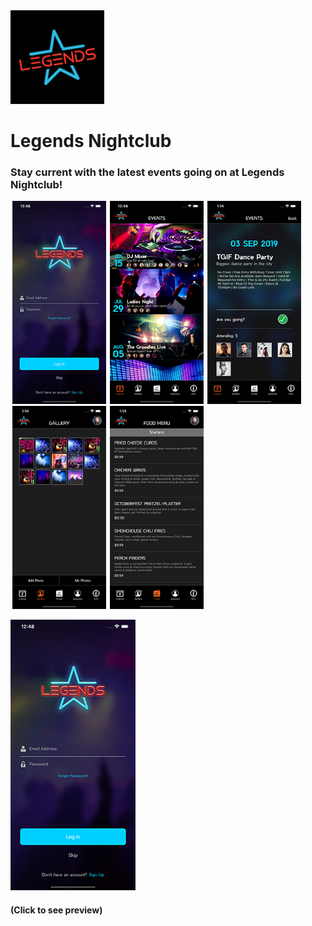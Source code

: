 
<img src="Misc/appIcon.png" width="150"> 

# Legends Nightclub

### Stay current with the latest events going on at Legends Nightclub!


<img src="Misc/iPhoneScreenShot01.png" width="150" hspace="3"/><img src="Misc/iPhoneScreenShot02.png" width="150" hspace="3"/><img src="Misc/iPhoneScreenShot03.png" width="150" hspace="3"/><img src="Misc/iPhoneScreenShot04.png" width="150" hspace="3"/><img src="Misc/iPhoneScreenShot05.png" width="150" hspace="3"/>



[![Alt text](Misc/iPhoneScreenShot01.png)](Misc/previewVideo.webm)
#### (Click to see preview)



